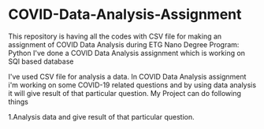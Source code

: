 # COVID-Data-Analysis-Assignment

This repository is having all the codes with CSV file for making an assignment of COVID Data Analysis during ETG Nano Degree Program: Python
I've done a COVID Data Analysis assignment which is working on SQl based database

I've used CSV file for analysis a data. In COVID Data Analysis assignment i'm working on some COVID-19 related questions and by using data analysis it will give result of that particular question.
My Project can do following things

1.Analysis data and give result of that particular question. 
